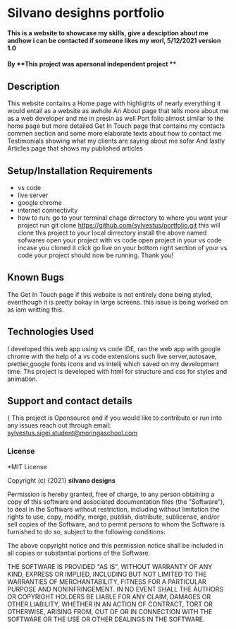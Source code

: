 # Silvano desighns portfolio

#### This is a website to showcase my skills, give a desciption about me andhow i can be contacted if someone likes my worl, 5/12/2021 version 1.0

#### By **This project was apersonal independent project **

## Description

This website contains a Home page with highlights of nearly everything it would entail as a website as awhole
An About page that tells more about me as a web developer and me in presin as well
Port folio almost similar to the home page but more detailed
Get In Touch page that contains my contacts commen section and some more elaborate texts about how to contact me
Testimonials showing what my clients are saying about me sofar
And lastly Articles page that shows my published articles

## Setup/Installation Requirements

- vs code
- live server
- google chrome
- internet connectivity
- how to run:
  go to your terminal chage dirrectory to where you want your project
  run git clone https://github.com/sylvestus/portfolio.git
  this will clone this project to your local dirrectory
  install the above named sofwares
  open your project with vs code
  open project in your vs code incase you cloned it
  click go live on your bottom right section of your vs code
  your project should now be running. Thank you!

## Known Bugs

The Get In Touch page if this website is not entirely done being styled, eventhough it is pretty bokay in large screens. this issue is being worked on as iam writting this.

## Technologies Used

I developed this web app using vs code IDE, ran the web app with google chrome with the help of a vs code extensions such live server,autosave, prettier,google fonts icons and vs intelij
which saved on my development time. Ths project is developed with html for structure and css for styles and animation.

## Support and contact details

{ This project is Opensource and if you would like to contribute  or run into any issues
reach out through
email: sylvestus.sigei.student@moringaschool.com 
    

### License

*MIT License

Copyright (c) {2021} **silvano designs**

Permission is hereby granted, free of charge, to any person obtaining a copy
of this software and associated documentation files (the "Software"), to deal
in the Software without restriction, including without limitation the rights
to use, copy, modify, merge, publish, distribute, sublicense, and/or sell
copies of the Software, and to permit persons to whom the Software is
furnished to do so, subject to the following conditions:

The above copyright notice and this permission notice shall be included in all
copies or substantial portions of the Software.

THE SOFTWARE IS PROVIDED "AS IS", WITHOUT WARRANTY OF ANY KIND, EXPRESS OR
IMPLIED, INCLUDING BUT NOT LIMITED TO THE WARRANTIES OF MERCHANTABILITY,
FITNESS FOR A PARTICULAR PURPOSE AND NONINFRINGEMENT. IN NO EVENT SHALL THE
AUTHORS OR COPYRIGHT HOLDERS BE LIABLE FOR ANY CLAIM, DAMAGES OR OTHER
LIABILITY, WHETHER IN AN ACTION OF CONTRACT, TORT OR OTHERWISE, ARISING FROM,
OUT OF OR IN CONNECTION WITH THE SOFTWARE OR THE USE OR OTHER DEALINGS IN THE
SOFTWARE.
